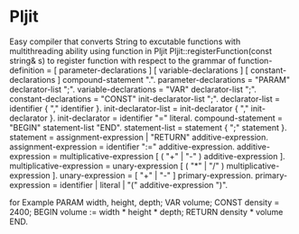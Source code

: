 # Pljit
Easy compiler that converts String to excutable functions with multithreading ability
using function in Pljit Pljit::registerFunction(const string& s) to register function with respect to the grammar of
function-definition = [ parameter-declarations ]
[ variable-declarations ]
[ constant-declarations ]
compound-statement
".".
parameter-declarations = "PARAM" declarator-list ";".
variable-declarations = "VAR" declarator-list ";".
constant-declarations = "CONST" init-declarator-list ";".
declarator-list = identifier { "," identifier }.
init-declarator-list = init-declarator { "," init-declarator }.
init-declarator = identifier "=" literal.
compound-statement = "BEGIN" statement-list "END".
statement-list = statement { ";" statement }.
statement = assignment-expression
| "RETURN" additive-expression.
assignment-expression = identifier ":=" additive-expression.
additive-expression = multiplicative-expression
[ ( "+" | "-" ) additive-expression ].
multiplicative-expression = unary-expression
[ ( "*" | "/" ) multiplicative-expression ].
unary-expression = [ "+" | "-" ] primary-expression.
primary-expression = identifier
| literal
| "(" additive-expression ")".

for Example
PARAM width, height, depth;
VAR volume;
CONST density = 2400;
BEGIN
volume := width * height * depth;
RETURN density * volume
END.
